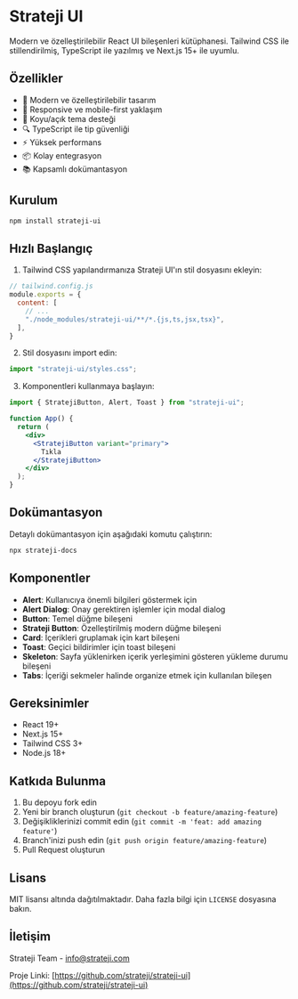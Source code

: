 # Strateji UI

Modern ve özelleştirilebilir React UI bileşenleri kütüphanesi. Tailwind CSS ile stillendirilmiş, TypeScript ile yazılmış ve Next.js 15+ ile uyumlu.

## Özellikler

- 🎨 Modern ve özelleştirilebilir tasarım
- 📱 Responsive ve mobile-first yaklaşım
- 🌙 Koyu/açık tema desteği
- 🔍 TypeScript ile tip güvenliği
- ⚡ Yüksek performans
- 📦 Kolay entegrasyon
- 📚 Kapsamlı dokümantasyon

## Kurulum

```bash
npm install strateji-ui
```

## Hızlı Başlangıç

1. Tailwind CSS yapılandırmanıza Strateji UI'ın stil dosyasını ekleyin:

```js
// tailwind.config.js
module.exports = {
  content: [
    // ...
    "./node_modules/strateji-ui/**/*.{js,ts,jsx,tsx}",
  ],
}
```

2. Stil dosyasını import edin:

```js
import "strateji-ui/styles.css";
```

3. Komponentleri kullanmaya başlayın:

```jsx
import { StratejiButton, Alert, Toast } from "strateji-ui";

function App() {
  return (
    <div>
      <StratejiButton variant="primary">
        Tıkla
      </StratejiButton>
    </div>
  );
}
```

## Dokümantasyon

Detaylı dokümantasyon için aşağıdaki komutu çalıştırın:

```bash
npx strateji-docs
```

## Komponentler

- **Alert**: Kullanıcıya önemli bilgileri göstermek için
- **Alert Dialog**: Onay gerektiren işlemler için modal dialog
- **Button**: Temel düğme bileşeni
- **Strateji Button**: Özelleştirilmiş modern düğme bileşeni
- **Card**: İçerikleri gruplamak için kart bileşeni
- **Toast**: Geçici bildirimler için toast bileşeni
- **Skeleton**: Sayfa yüklenirken içerik yerleşimini gösteren yükleme durumu bileşeni
- **Tabs**: İçeriği sekmeler halinde organize etmek için kullanılan bileşen

## Gereksinimler

- React 19+
- Next.js 15+
- Tailwind CSS 3+
- Node.js 18+

## Katkıda Bulunma

1. Bu depoyu fork edin
2. Yeni bir branch oluşturun (`git checkout -b feature/amazing-feature`)
3. Değişikliklerinizi commit edin (`git commit -m 'feat: add amazing feature'`)
4. Branch'inizi push edin (`git push origin feature/amazing-feature`)
5. Pull Request oluşturun

## Lisans

MIT lisansı altında dağıtılmaktadır. Daha fazla bilgi için `LICENSE` dosyasına bakın.

## İletişim

Strateji Team - [info@strateji.com](mailto:info@strateji.com)

Proje Linki: [https://github.com/strateji/strateji-ui](https://github.com/strateji/strateji-ui)
